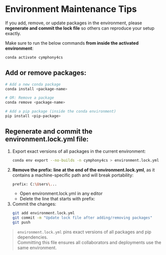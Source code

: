 # Environment Maintenance Tips

If you add, remove, or update packages in the environment, please **regenerate and commit the lock file** so others can reproduce your setup exactly.

Make sure to run the below commands **from inside the activated environment**:
```bash
conda activate cymphony4cs
```

## Add or remove packages:

```bash
# Add a new conda package
conda install <package-name>

# OR: Remove a package
conda remove <package-name>

# Add a pip package (inside the conda environment)
pip install <pip-package>
```

## Regenerate and commit the environment.lock.yml file:
1. Export exact versions of all packages in the current environment:  
    ```bash
    conda env export --no-builds -n cymphony4cs > environment.lock.yml
    ```
2. **Remove the prefix: line at the end of the environment.lock.yml**, as it contains a machine-specific path and will break portability:
    ```bash
    prefix: C:\Users\...
    ```
    - Open environment.lock.yml in any editor
    - Delete the line that starts with prefix:
3. Commit the changes:  
    ```bash
    git add environment.lock.yml
    git commit -m "Update lock file after adding/removing packages"
    git push
    ```

> `environment.lock.yml` pins exact versions of all packages and pip dependencies.  
> Committing this file ensures all collaborators and deployments use the same environment.



